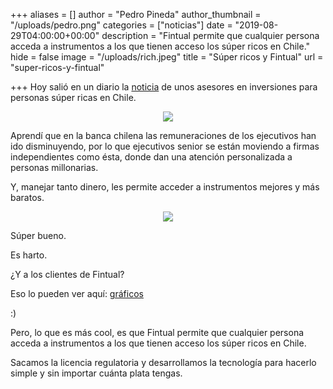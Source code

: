 +++
aliases = []
author = "Pedro Pineda"
author_thumbnail = "/uploads/pedro.png"
categories = ["noticias"]
date = "2019-08-29T04:00:00+00:00"
description = "Fintual permite que cualquier persona acceda a instrumentos a los que tienen acceso los súper ricos en Chile."
hide = false
image = "/uploads/rich.jpeg"
title = "Súper ricos y Fintual"
url = "super-ricos-y-fintual"

+++
Hoy salió en un diario la [noticia](https://www.latercera.com/pulso-trader/noticia/paragon-los-ex-banchile-irrumpen-negocio-multifamily/800915/amp/) de unos asesores en inversiones para personas súper ricas en Chile.

<div style="text-align:center"> <figure> <img src="/uploads/supericos.png"> <figcaption><i></i></figcaption> </figure> </div>

  
Aprendí que en la banca chilena las remuneraciones de los ejecutivos han ido disminuyendo, por lo que ejecutivos senior se están moviendo a firmas independientes como ésta, donde dan una atención personalizada a personas millonarias.

Y, manejar tanto dinero, les permite acceder a instrumentos mejores y más baratos.

<div style="text-align:center"> <figure> <img src="/uploads/supericos2-1.png"> <figcaption><i></i></figcaption> </figure> </div>

Súper bueno.

Es harto.

¿Y a los clientes de Fintual?

Eso lo pueden ver aquí: [gráficos](https://oaestay.github.io/fintual-charts/)

:)

Pero, lo que es más cool, es que Fintual permite que cualquier persona acceda a instrumentos a los que tienen acceso los súper ricos en Chile.

Sacamos la licencia regulatoria y desarrollamos la tecnología para hacerlo simple y sin importar cuánta plata tengas.